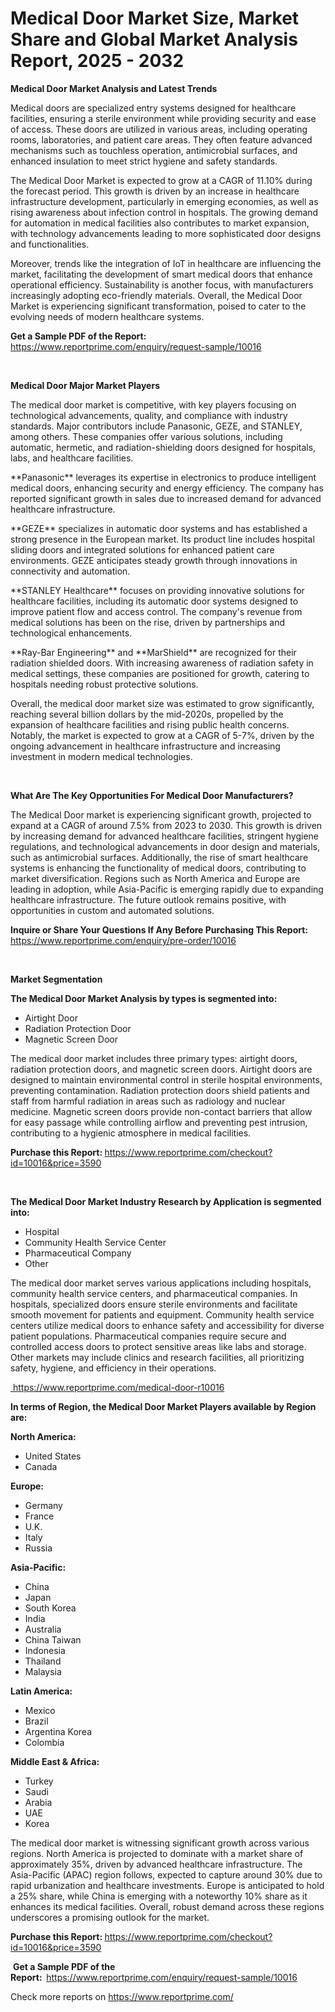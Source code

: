<p><h1>Medical Door Market Size, Market Share and Global Market Analysis Report, 2025 - 2032</h1></p><p><strong>Medical Door Market Analysis and Latest Trends</strong></p>
<p><p>Medical doors are specialized entry systems designed for healthcare facilities, ensuring a sterile environment while providing security and ease of access. These doors are utilized in various areas, including operating rooms, laboratories, and patient care areas. They often feature advanced mechanisms such as touchless operation, antimicrobial surfaces, and enhanced insulation to meet strict hygiene and safety standards.</p><p>The Medical Door Market is expected to grow at a CAGR of 11.10% during the forecast period. This growth is driven by an increase in healthcare infrastructure development, particularly in emerging economies, as well as rising awareness about infection control in hospitals. The growing demand for automation in medical facilities also contributes to market expansion, with technology advancements leading to more sophisticated door designs and functionalities.</p><p>Moreover, trends like the integration of IoT in healthcare are influencing the market, facilitating the development of smart medical doors that enhance operational efficiency. Sustainability is another focus, with manufacturers increasingly adopting eco-friendly materials. Overall, the Medical Door Market is experiencing significant transformation, poised to cater to the evolving needs of modern healthcare systems.</p></p>
<p><strong>Get a Sample PDF of the Report:&nbsp;</strong> <a href="https://www.reportprime.com/enquiry/request-sample/10016?utm_campaign=2441&utm_medium=2&utm_source=Github&utm_content=ia&utm_term=20032025&utm_id=medical-door">https://www.reportprime.com/enquiry/request-sample/10016</a></p>
<p>&nbsp;</p>
<p><strong>Medical Door Major Market Players</strong></p>
<p><p>The medical door market is competitive, with key players focusing on technological advancements, quality, and compliance with industry standards. Major contributors include Panasonic, GEZE, and STANLEY, among others. These companies offer various solutions, including automatic, hermetic, and radiation-shielding doors designed for hospitals, labs, and healthcare facilities.</p><p>**Panasonic** leverages its expertise in electronics to produce intelligent medical doors, enhancing security and energy efficiency. The company has reported significant growth in sales due to increased demand for advanced healthcare infrastructure.</p><p>**GEZE** specializes in automatic door systems and has established a strong presence in the European market. Its product line includes hospital sliding doors and integrated solutions for enhanced patient care environments. GEZE anticipates steady growth through innovations in connectivity and automation.</p><p>**STANLEY Healthcare** focuses on providing innovative solutions for healthcare facilities, including its automatic door systems designed to improve patient flow and access control. The company's revenue from medical solutions has been on the rise, driven by partnerships and technological enhancements.</p><p>**Ray-Bar Engineering** and **MarShield** are recognized for their radiation shielded doors. With increasing awareness of radiation safety in medical settings, these companies are positioned for growth, catering to hospitals needing robust protective solutions.</p><p>Overall, the medical door market size was estimated to grow significantly, reaching several billion dollars by the mid-2020s, propelled by the expansion of healthcare facilities and rising public health concerns. Notably, the market is expected to grow at a CAGR of 5-7%, driven by the ongoing advancement in healthcare infrastructure and increasing investment in modern medical technologies.</p></p>
<p>&nbsp;</p>
<p><strong>What Are The Key Opportunities For Medical Door Manufacturers?</strong></p>
<p><p>The Medical Door market is experiencing significant growth, projected to expand at a CAGR of around 7.5% from 2023 to 2030. This growth is driven by increasing demand for advanced healthcare facilities, stringent hygiene regulations, and technological advancements in door design and materials, such as antimicrobial surfaces. Additionally, the rise of smart healthcare systems is enhancing the functionality of medical doors, contributing to market diversification. Regions such as North America and Europe are leading in adoption, while Asia-Pacific is emerging rapidly due to expanding healthcare infrastructure. The future outlook remains positive, with opportunities in custom and automated solutions.</p></p>
<p><strong>Inquire or Share Your Questions If Any Before Purchasing This Report:</strong> <a href="https://www.reportprime.com/enquiry/pre-order/10016?utm_campaign=2441&utm_medium=2&utm_source=Github&utm_content=ia&utm_term=20032025&utm_id=medical-door">https://www.reportprime.com/enquiry/pre-order/10016</a></p>
<p>&nbsp;</p>
<p><strong>Market Segmentation</strong></p>
<p><strong>The Medical Door Market Analysis by types is segmented into:</strong></p>
<p><ul><li>Airtight Door</li><li>Radiation Protection Door</li><li>Magnetic Screen Door</li></ul></p>
<p><p>The medical door market includes three primary types: airtight doors, radiation protection doors, and magnetic screen doors. Airtight doors are designed to maintain environmental control in sterile hospital environments, preventing contamination. Radiation protection doors shield patients and staff from harmful radiation in areas such as radiology and nuclear medicine. Magnetic screen doors provide non-contact barriers that allow for easy passage while controlling airflow and preventing pest intrusion, contributing to a hygienic atmosphere in medical facilities.</p></p>
<p><strong>Purchase this Report:&nbsp;</strong><a href="https://www.reportprime.com/checkout?id=10016&price=3590&utm_campaign=2441&utm_medium=2&utm_source=Github&utm_content=ia&utm_term=20032025&utm_id=medical-door">https://www.reportprime.com/checkout?id=10016&price=3590</a></p>
<p>&nbsp;</p>
<p><strong>The Medical Door Market Industry Research by Application is segmented into:</strong></p>
<p><ul><li>Hospital</li><li>Community Health Service Center</li><li>Pharmaceutical Company</li><li>Other</li></ul></p>
<p><p>The medical door market serves various applications including hospitals, community health service centers, and pharmaceutical companies. In hospitals, specialized doors ensure sterile environments and facilitate smooth movement for patients and equipment. Community health service centers utilize medical doors to enhance safety and accessibility for diverse patient populations. Pharmaceutical companies require secure and controlled access doors to protect sensitive areas like labs and storage. Other markets may include clinics and research facilities, all prioritizing safety, hygiene, and efficiency in their operations.</p></p>
<p><a href="https://www.reportprime.com/medical-door-r10016?utm_campaign=2441&utm_medium=2&utm_source=Github&utm_content=ia&utm_term=20032025&utm_id=medical-door">&nbsp;https://www.reportprime.com/medical-door-r10016</a></p>
<p><strong>In terms of Region, the Medical Door Market Players available by Region are:</strong></p>
<p>
    <p> <strong> North America: </strong>
        <ul>
            <li>United States</li>
            <li>Canada</li>
        </ul>
        </p> 
    <p> <strong> Europe: </strong>
        <ul>
            <li>Germany</li>
            <li>France</li>
            <li>U.K.</li>
            <li>Italy</li>
            <li>Russia</li>
        </ul>
        </p> 
    <p> <strong> Asia-Pacific: </strong>
        <ul>
            <li>China</li>
            <li>Japan</li>
            <li>South Korea</li>
            <li>India</li>
            <li>Australia</li>
            <li>China Taiwan</li>
            <li>Indonesia</li>
            <li>Thailand</li>
            <li>Malaysia</li>
        </ul>
        </p> 
    <p> <strong> Latin America: </strong>
        <ul>
            <li>Mexico</li>
            <li>Brazil</li>
            <li>Argentina Korea</li>
            <li>Colombia</li>
        </ul>
        </p> 
    <p> <strong> Middle East & Africa: </strong>
        <ul>
            <li>Turkey</li>
            <li>Saudi</li>
            <li>Arabia</li>
            <li>UAE</li>
            <li>Korea</li>
        </ul>
    </p>
    </p>
<p><p>The medical door market is witnessing significant growth across various regions. North America is projected to dominate with a market share of approximately 35%, driven by advanced healthcare infrastructure. The Asia-Pacific (APAC) region follows, expected to capture around 30% due to rapid urbanization and healthcare investments. Europe is anticipated to hold a 25% share, while China is emerging with a noteworthy 10% share as it enhances its medical facilities. Overall, robust demand across these regions underscores a promising outlook for the market.</p></p>
<p><strong>Purchase this Report: </strong><a href="https://www.reportprime.com/checkout?id=10016&price=3590&utm_campaign=2441&utm_medium=2&utm_source=Github&utm_content=ia&utm_term=20032025&utm_id=medical-door">https://www.reportprime.com/checkout?id=10016&price=3590</a></p>
<p>&nbsp;<strong>Get a Sample PDF of the Report:&nbsp;&nbsp;</strong><a href="https://www.reportprime.com/enquiry/request-sample/10016?utm_campaign=2441&utm_medium=2&utm_source=Github&utm_content=ia&utm_term=20032025&utm_id=medical-door">https://www.reportprime.com/enquiry/request-sample/10016</a></p>
<p><strong></strong></p>
<p>Check more reports on <a href="https://www.reportprime.com/?utm_campaign=2441&utm_medium=2&utm_source=Github&utm_content=ia&utm_term=20032025&utm_id=medical-door">https://www.reportprime.com/</a></p>